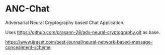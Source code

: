 # ANC-Chat

Adversarial Neural Cryptography based Chat Application.

Uses https://github.com/prasann-28/adv-neural-cryptography.git as base.

<a>https://www.ijraset.com/best-journal/neural-network-based-message-concealment-scheme</a>
